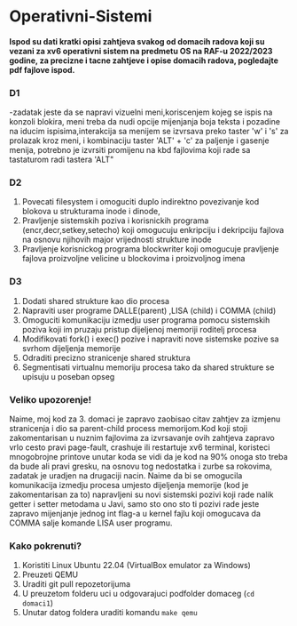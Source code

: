 # Operativni-Sistemi
#### Ispod su dati kratki opisi zahtjeva svakog od domacih radova koji su vezani za xv6 operativni sistem na predmetu OS na RAF-u 2022/2023 godine, za precizne i tacne zahtjeve i opise domacih radova, pogledajte pdf fajlove ispod.

### D1
-zadatak jeste da se napravi vizuelni meni,koriscenjem kojeg se ispis na konzoli blokira, meni treba da nudi opcije mijenjanja boja teksta i pozadine na iducim ispisima,interakcija sa menijem se izvrsava preko taster 'w' i 's' za prolazak kroz meni, i kombinaciju taster 'ALT' + 'c' za paljenje i gasenje menija, potrebno je izvrsiti promijenu na kbd fajlovima koji rade sa tastaturom radi tastera 'ALT"

### D2
1. Povecati filesystem i omoguciti duplo indirektno povezivanje kod blokova u strukturama inode i dinode,
2. Pravljenje sistemskih poziva i korisnickih programa (encr,decr,setkey,setecho) koji omogucuju enkripciju i dekripciju fajlova na osnovu njihovih major vrijednosti strukture inode
3. Pravljenje korisnickog programa blockwriter koji omogucuje pravljenje fajlova proizvoljne velicine u blockovima i proizvoljnog imena


### D3
1. Dodati shared strukture kao dio procesa
2. Napraviti user programe DALLE(parent) ,LISA (child) i COMMA (child) 
3. Omoguciti komunikaciju izmedju user programa pomocu sistemskih poziva koji im pruzaju pristup dijeljenoj memoriji roditelj procesa
4. Modifikovati fork() i exec() pozive i napraviti nove sistemske pozive sa svrhom dijeljenja memorije
5. Odraditi precizno stranicenje shared struktura
6. Segmentisati virtualnu memoriju procesa tako da shared strukture se upisuju u poseban opseg

### Veliko upozorenje!
Naime, moj kod za 3. domaci je zapravo zaobisao citav zahtjev za izmjenu stranicenja i  dio sa parent-child process memorijom.Kod koji stoji zakomentarisan u nuznim fajlovima za izvrsavanje ovih zahtjeva zapravo vrlo cesto pravi page-fault, crashuje ili restartuje xv6 terminal, koristeci mnogobrojne printove unutar koda se vidi da je kod na 90% onoga sto treba da bude ali pravi gresku, na osnovu tog nedostatka i zurbe sa rokovima, zadatak je uradjen na drugaciji nacin. Naime da bi se omogucila komunikacija izmedju procesa umjesto dijeljenja memorije (kod je zakomentarisan za to) napravljeni su novi sistemski pozivi koji rade nalik getter i setter metodama u Javi, samo sto ono sto ti pozivi rade jeste zapravo mijenjanje jednog int flag-a u kernel fajlu koji omogucava da COMMA salje komande LISA user programu.

### Kako pokrenuti?
1. Koristiti Linux Ubuntu 22.04 (VirtualBox emulator za Windows)
2. Preuzeti QEMU 
3. Uraditi git pull repozetorijuma 
4. U preuzetom folderu uci u odgovarajuci podfolder domaceg (`cd domaci1`)
5. Unutar datog foldera uraditi komandu `make qemu`







